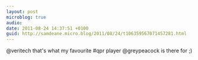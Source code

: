 ```yaml
---
layout: post
microblog: true
audio: 
date: 2011-08-24 14:37:51 +0100
guid: http://samdeane.micro.blog/2011/08/24/t106359567071457281.html
---
```

@veritech that's what my favourite #qpr player  @greypeacock is there for ;)

